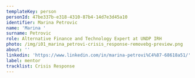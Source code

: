 ```yaml
---
templateKey: person
personId: 47be337b-e318-4310-87b4-14d7e3d45a10
identifier: Marina Petrovic
name: 'Marina '
surname: Petrovic
role: Alternative Finance and Technology Expert at UNDP IRH
photo: /img/i01_marina_petrovi-crisis_response-removebg-preview.png
about: ''
linkedin: 'https://www.linkedin.com/in/marina-petrovi%C4%87-68618a51/'
label: mentor
tracklist: Crisis Response
---
```

